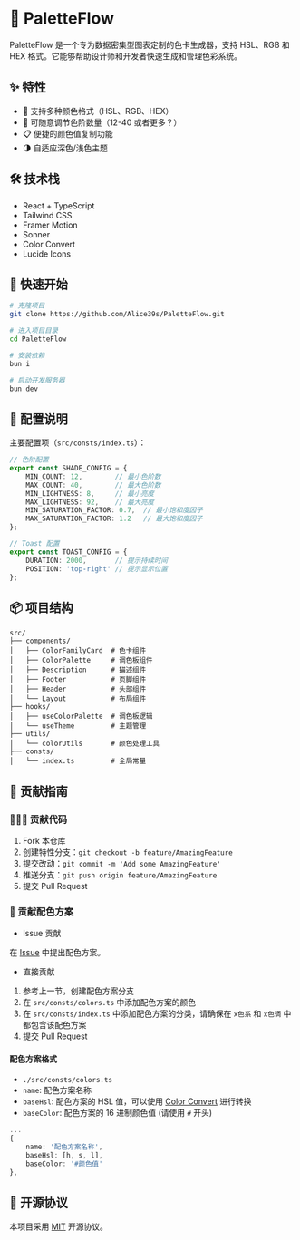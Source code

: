 # 🎨 PaletteFlow

PaletteFlow 是一个专为数据密集型图表定制的色卡生成器，支持 HSL、RGB 和 HEX 格式。它能够帮助设计师和开发者快速生成和管理色彩系统。

## ✨ 特性

- 🎨 支持多种颜色格式（HSL、RGB、HEX）
- 🎯 可随意调节色阶数量（12-40 或者更多？）
- 📋 便捷的颜色值复制功能
- 🌗 自适应深色/浅色主题

## 🛠️ 技术栈

- React + TypeScript
- Tailwind CSS
- Framer Motion
- Sonner
- Color Convert
- Lucide Icons

## 🚀 快速开始

```bash
# 克隆项目
git clone https://github.com/Alice39s/PaletteFlow.git

# 进入项目目录
cd PaletteFlow

# 安装依赖
bun i

# 启动开发服务器
bun dev
```

## 🔧 配置说明

主要配置项（`src/consts/index.ts`）：

```typescript
// 色阶配置
export const SHADE_CONFIG = {
    MIN_COUNT: 12,        // 最小色阶数
    MAX_COUNT: 40,        // 最大色阶数
    MIN_LIGHTNESS: 8,     // 最小亮度
    MAX_LIGHTNESS: 92,    // 最大亮度
    MIN_SATURATION_FACTOR: 0.7,  // 最小饱和度因子
    MAX_SATURATION_FACTOR: 1.2   // 最大饱和度因子
};

// Toast 配置
export const TOAST_CONFIG = {
    DURATION: 2000,       // 提示持续时间
    POSITION: 'top-right' // 提示显示位置
};
```

## 📦 项目结构

```
src/
├── components/
│   ├── ColorFamilyCard  # 色卡组件
│   ├── ColorPalette     # 调色板组件
│   ├── Description      # 描述组件
│   ├── Footer           # 页脚组件
│   ├── Header           # 头部组件
│   └── Layout           # 布局组件
├── hooks/
│   ├── useColorPalette  # 调色板逻辑
│   └── useTheme         # 主题管理
├── utils/
│   └── colorUtils       # 颜色处理工具
├── consts/
│   └── index.ts         # 全局常量
```

## 🤝 贡献指南

### 🧑🏻‍💻 贡献代码

1. Fork 本仓库
2. 创建特性分支：`git checkout -b feature/AmazingFeature`
3. 提交改动：`git commit -m 'Add some AmazingFeature'`
4. 推送分支：`git push origin feature/AmazingFeature`
5. 提交 Pull Request

### 📝 贡献配色方案

- Issue 贡献

在 [Issue](https://github.com/Alice39s/PaletteFlow/issues) 中提出配色方案。

- 直接贡献

1. 参考上一节，创建配色方案分支
2. 在 `src/consts/colors.ts` 中添加配色方案的颜色
3. 在 `src/consts/index.ts` 中添加配色方案的分类，请确保在 `x色系` 和 `x色调` 中都包含该配色方案
4. 提交 Pull Request

#### 配色方案格式

- `./src/consts/colors.ts`
- `name`: 配色方案名称
- `baseHsl`: 配色方案的 HSL 值，可以使用 [Color Convert](https://rubenvar.github.io/bulk-color-converter/) 进行转换
- `baseColor`: 配色方案的 16 进制颜色值 (请使用 `#` 开头)

```typescript
...
{
    name: '配色方案名称',
    baseHsl: [h, s, l],
    baseColor: '#颜色值'
},
```

## 📄 开源协议

本项目采用 [MIT](LICENSE) 开源协议。